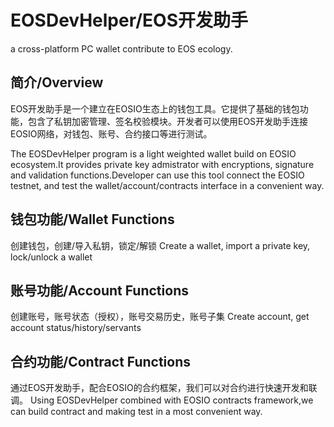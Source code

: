 # EOSDevHelper/EOS开发助手
a cross-platform PC wallet contribute to EOS ecology.

## 简介/Overview

EOS开发助手是一个建立在EOSIO生态上的钱包工具。它提供了基础的钱包功能，包含了私钥加密管理、签名校验模块。开发者可以使用EOS开发助手连接EOSIO网络，对钱包、账号、合约接口等进行测试。

The EOSDevHelper program is a light weighted wallet build on EOSIO ecosystem.It provides private key admistrator with encryptions, signature and validation functions.Developer can use this tool connect the EOSIO testnet, and test the wallet/account/contracts interface in a convenient way.

## 钱包功能/Wallet Functions
创建钱包，创建/导入私钥，锁定/解锁
Create a wallet, import a private key, lock/unlock a wallet

## 账号功能/Account Functions
创建账号，账号状态（授权），账号交易历史，账号子集
Create account, get account status/history/servants

## 合约功能/Contract Functions
通过EOS开发助手，配合EOSIO的合约框架，我们可以对合约进行快速开发和联调。
Using EOSDevHelper combined with EOSIO contracts framework,we can build contract and making test in a most convenient way.

